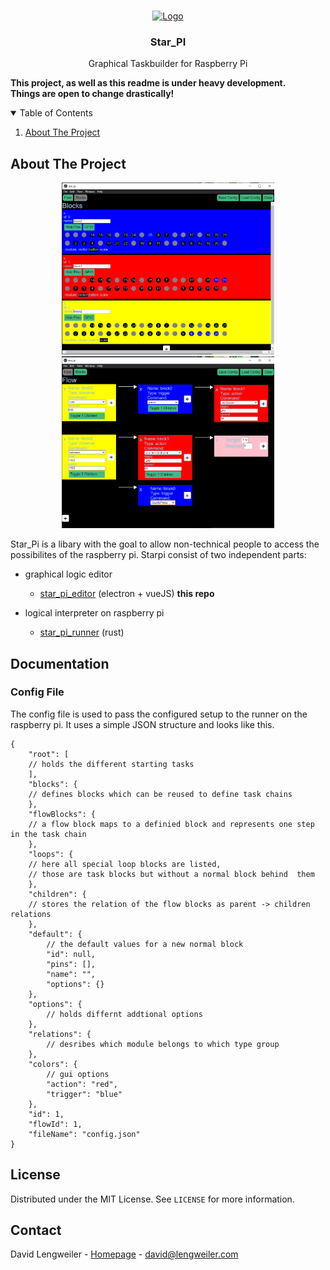 <!-- PROJECT LOGO -->
<br />
<p align="center">
  <a href="https://camo.githubusercontent.com/dfdc101ca03cc32dbc8e68771c03f8c7a8924ab5fa2457e60ffe78505d48acd7/68747470733a2f2f75706c6f61642e77696b696d656469612e6f72672f77696b6970656469612f636f6d6d6f6e732f7468756d622f322f32652f50692d73796d626f6c2e7376672f37393470782d50692d73796d626f6c2e7376672e706e67">
    <img src="https://camo.githubusercontent.com/dfdc101ca03cc32dbc8e68771c03f8c7a8924ab5fa2457e60ffe78505d48acd7/68747470733a2f2f75706c6f61642e77696b696d656469612e6f72672f77696b6970656469612f636f6d6d6f6e732f7468756d622f322f32652f50692d73796d626f6c2e7376672f37393470782d50692d73796d626f6c2e7376672e706e67" alt="Logo" width="80" height="80">
  </a>

<h3 align="center">Star_PI</h3>

  <p align="center">
    Graphical Taskbuilder for Raspberry Pi
    <br />
  </p>
</p>



**This project, as well as this readme is under heavy development.<br>Things are open to change drastically!**


<!-- TABLE OF CONTENTS -->
<details open="open">
  <summary>Table of Contents</summary>
  <ol>
    <li>
      <a href="#about-the-project">About The Project</a>
  </ol>
</details>

<!-- ABOUT THE PROJECT -->
## About The Project

<p align="center">
<img src="doc/BlockCreator.PNG" width="340">
<img src="doc/TaskBuilder.PNG" width="340">
</p>

Star_Pi is a libary with the goal to allow non-technical people to access the possibilites of the raspberry pi.
Starpi consist of two independent parts:
- graphical logic editor
    * [star_pi_editor](https://github.com/datomo/star_pi_editor) (electron + vueJS) **this repo**


- logical interpreter on raspberry pi
    * [star_pi_runner](https://github.com/datomo/star_pi_runner) (rust)

    
    

## Documentation
### Config File
The config file is used to pass the configured setup to the runner on the raspberry pi.
It uses a simple JSON structure and looks like this.

```
{
    "root": [
    // holds the different starting tasks
    ],
    "blocks": {
    // defines blocks which can be reused to define task chains
    },
    "flowBlocks": {
    // a flow block maps to a definied block and represents one step in the task chain
    },
    "loops": {
    // here all special loop blocks are listed, 
    // those are task blocks but without a normal block behind  them
    },
    "children": {
    // stores the relation of the flow blocks as parent -> children relations
    },
    "default": {
        // the default values for a new normal block
        "id": null,
        "pins": [],
        "name": "",
        "options": {}
    },
    "options": {
        // holds differnt addtional options
    },
    "relations": {
        // desribes which module belongs to which type group
    },
    "colors": {
        // gui options
        "action": "red",
        "trigger": "blue"
    },
    "id": 1,
    "flowId": 1,
    "fileName": "config.json"
}

```

<!-- LICENSE -->
## License

Distributed under the MIT License. See `LICENSE` for more information.



<!-- CONTACT -->
## Contact

David Lengweiler - [Homepage](https://lengweiler.com) - david@lengweiler.com





